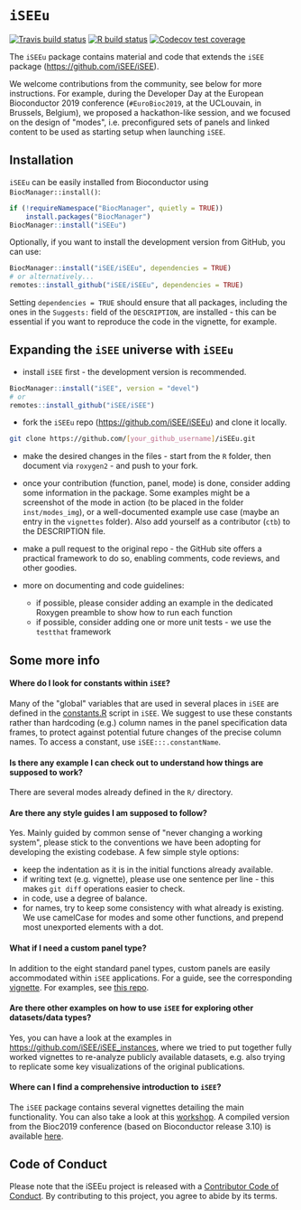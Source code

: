 # `iSEEu`

<!-- badges: start -->

[![Travis build status](https://travis-ci.com/iSEE/iSEEu.svg?branch=master)](https://travis-ci.com/iSEE/iSEEu)
[![R build status](https://github.com/iSEE/iSEEu/workflows/build_check_deploy/badge.svg)](https://github.com/iSEE/iSEEu/actions)
[![Codecov test coverage](https://codecov.io/gh/iSEE/iSEEu/branch/master/graph/badge.svg)](https://codecov.io/gh/iSEE/iSEEu?branch=master)
<!-- badges: end -->

The `iSEEu` package contains material and code that extends the `iSEE` package (https://github.com/iSEE/iSEE).

We welcome contributions from the community, see below for more instructions. 
For example, during the Developer Day at the European Bioconductor 2019 conference (`#EuroBioc2019`, at the UCLouvain, in Brussels, Belgium), we proposed a hackathon-like session, and we focused on the design of "modes", i.e. preconfigured sets of panels and linked content to be used as starting setup when launching `iSEE`.

## Installation

`iSEEu` can be easily installed from Bioconductor using `BiocManager::install()`:

```r
if (!requireNamespace("BiocManager", quietly = TRUE))
    install.packages("BiocManager")
BiocManager::install("iSEEu")
```

Optionally, if you want to install the development version from GitHub, you can use:

```r
BiocManager::install("iSEE/iSEEu", dependencies = TRUE)
# or alternatively...
remotes::install_github("iSEE/iSEEu", dependencies = TRUE)
```

Setting `dependencies = TRUE` should ensure that all packages, including the ones in the `Suggests:` field of the `DESCRIPTION`, are installed - this can be essential if you want to reproduce the code in the vignette, for example.


## Expanding the `iSEE` universe with `iSEEu`

- install `iSEE` first - the development version is recommended.

```r
BiocManager::install("iSEE", version = "devel")
# or
remotes::install_github("iSEE/iSEE")
```

- fork the `iSEEu` repo (https://github.com/iSEE/iSEEu) and clone it locally.

```bash
git clone https://github.com/[your_github_username]/iSEEu.git
```

- make the desired changes in the files - start from the `R` folder, then document via `roxygen2` - and push to your fork. 

- once your contribution (function, panel, mode) is done, consider adding some information in the package.
  Some examples might be a screenshot of the mode in action (to be placed in the folder `inst/modes_img`), or a well-documented example use case (maybe an entry in the `vignettes` folder). Also add yourself as a contributor (`ctb`) to the DESCRIPTION file.

- make a pull request to the original repo - the GitHub site offers a practical framework to do so, enabling comments, code reviews, and other goodies.

- more on documenting and code guidelines:
  - if possible, please consider adding an example in the dedicated Roxygen preamble to show how to run each function
  - if possible, consider adding one or more unit tests - we use the `testthat` framework


## Some more info

#### Where do I look for constants within `iSEE`?

Many of the "global" variables that are used in several places in `iSEE` are defined in the [constants.R](https://github.com/iSEE/iSEE/blob/master/R/constants.R) script in `iSEE`. 
We suggest to use these constants rather than hardcoding (e.g.) column names in the panel specification data frames, to protect against potential future changes of the precise column names. 
To access a constant, use `iSEE:::.constantName`. 

#### Is there any example I can check out to understand how things are supposed to work?

There are several modes already defined in the `R/` directory. 

#### Are there any style guides I am supposed to follow?

Yes. 
Mainly guided by common sense of "never changing a working system", please stick to the conventions we have been adopting for developing the existing codebase.
A few simple style options:

- keep the indentation as it is in the initial functions already available.
- if writing text (e.g. vignette), please use one sentence per line - this makes `git diff` operations easier to check.
- in code, use a degree of balance.
- for names, try to keep some consistency with what already is existing.
  We use camelCase for modes and some other functions, and prepend most unexported elements with a dot.

#### What if I need a custom panel type?

In addition to the eight standard panel types, custom panels are easily accommodated within `iSEE` applications. 
For a guide, see the corresponding [vignette](https://bioconductor.org/packages/release/bioc/vignettes/iSEE/inst/doc/custom.html). 
For examples, see [this repo](https://github.com/iSEE/iSEE_custom).

#### Are there other examples on how to use `iSEE` for exploring other datasets/data types?

Yes, you can have a look at the examples in https://github.com/iSEE/iSEE_instances, where we tried to put together fully worked vignettes to re-analyze publicly available datasets, e.g. also trying to replicate some key visualizations of the original publications.

#### Where can I find a comprehensive introduction to `iSEE`?

The `iSEE` package contains several vignettes detailing the main functionality. 
You can also take a look at this [workshop](https://isee.github.io/iSEEWorkshop2019/index.html). 
A compiled version from the Bioc2019 conference (based on Bioconductor release 3.10) is available [here](http://biocworkshops2019.bioconductor.org.s3-website-us-east-1.amazonaws.com/page/iSEEWorkshop2019__iSEE-lab/).

## Code of Conduct
  
Please note that the iSEEu project is released with a [Contributor Code of Conduct](https://contributor-covenant.org/version/2/0/CODE_OF_CONDUCT.html). 
By contributing to this project, you agree to abide by its terms.
